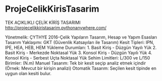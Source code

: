 # ProjeCelikKirisTasarim
TEK AÇIKLIKLI ÇELİK KİRİŞ TASARIMI
http://projecelikkiristasarim.pythonanywhere.com/

Yönetmelik:	ÇYTHYE 2016-Çelik Yapıların Tasarım, Hesap ve Yapım Esasları
Tasarım Yaklaşımı:	GKT (Güvenlik Katsayıları ile Tasarım)
Kesit Tipleri:	IPN, IPE, HEA, HEB, HEM
Yükleme Durumları:	1. Basit Kiriş - Düzgün Yayılı Yük
2. Basit Kiriş - Merkezde Noktasal Yük
3. Konsol Kiriş - Düzgün Yayılı Yük
4. Konsol Kiriş - Serbest Uçta Noktasal Yük
Sehim Limitleri:	L/300 ve L/150
Birimler:	(N.m)
Manuel Tasarım:	Tek bir kesit seçip analiz etmek içindir (Örnek: Mevcut bir kirişin analizi)
Otomatik Tasarım:	Seçilen kesit tipinde en uygun olan kesiti bulur.
